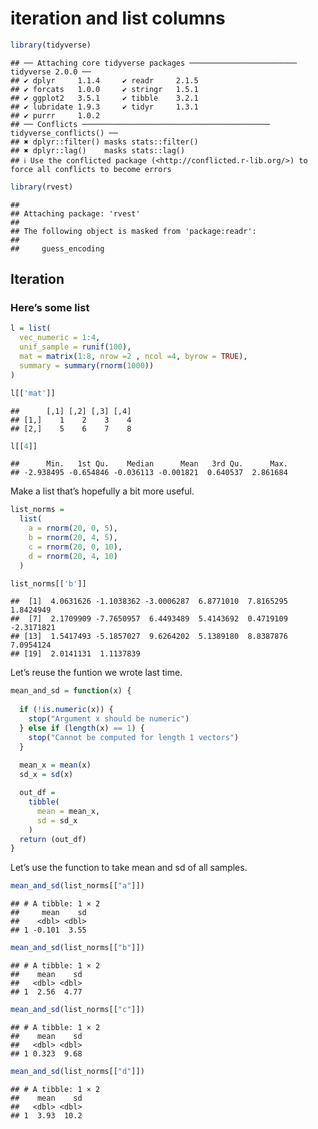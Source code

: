 iteration and list columns
================

``` r
library(tidyverse)
```

    ## ── Attaching core tidyverse packages ──────────────────────── tidyverse 2.0.0 ──
    ## ✔ dplyr     1.1.4     ✔ readr     2.1.5
    ## ✔ forcats   1.0.0     ✔ stringr   1.5.1
    ## ✔ ggplot2   3.5.1     ✔ tibble    3.2.1
    ## ✔ lubridate 1.9.3     ✔ tidyr     1.3.1
    ## ✔ purrr     1.0.2     
    ## ── Conflicts ────────────────────────────────────────── tidyverse_conflicts() ──
    ## ✖ dplyr::filter() masks stats::filter()
    ## ✖ dplyr::lag()    masks stats::lag()
    ## ℹ Use the conflicted package (<http://conflicted.r-lib.org/>) to force all conflicts to become errors

``` r
library(rvest)
```

    ## 
    ## Attaching package: 'rvest'
    ## 
    ## The following object is masked from 'package:readr':
    ## 
    ##     guess_encoding

## Iteration

### Here’s some list

``` r
l = list(
  vec_numeric = 1:4,
  unif_sample = runif(100),
  mat = matrix(1:8, nrow =2 , ncol =4, byrow = TRUE),
  summary = summary(rnorm(1000))
)

l[['mat']]
```

    ##      [,1] [,2] [,3] [,4]
    ## [1,]    1    2    3    4
    ## [2,]    5    6    7    8

``` r
l[[4]]
```

    ##      Min.   1st Qu.    Median      Mean   3rd Qu.      Max. 
    ## -2.938495 -0.654846 -0.036113 -0.001821  0.640537  2.861684

Make a list that’s hopefully a bit more useful.

``` r
list_norms = 
  list(
    a = rnorm(20, 0, 5),
    b = rnorm(20, 4, 5),
    c = rnorm(20, 0, 10),
    d = rnorm(20, 4, 10)
  )

list_norms[['b']]
```

    ##  [1]  4.0631626 -1.1038362 -3.0006287  6.8771010  7.8165295  1.8424949
    ##  [7]  2.1709909 -7.7650957  6.4493489  5.4143692  0.4719109 -2.3171821
    ## [13]  1.5417493 -5.1857027  9.6264202  5.1389180  8.8387876  7.0954124
    ## [19]  2.0141131  1.1137839

Let’s reuse the funtion we wrote last time.

``` r
mean_and_sd = function(x) {
  
  if (!is.numeric(x)) {
    stop("Argument x should be numeric")
  } else if (length(x) == 1) {
    stop("Cannot be computed for length 1 vectors")
  }
  
  mean_x = mean(x)
  sd_x = sd(x)

  out_df = 
    tibble(
      mean = mean_x, 
      sd = sd_x
    )
  return (out_df)
}
```

Let’s use the function to take mean and sd of all samples.

``` r
mean_and_sd(list_norms[["a"]])
```

    ## # A tibble: 1 × 2
    ##     mean    sd
    ##    <dbl> <dbl>
    ## 1 -0.101  3.55

``` r
mean_and_sd(list_norms[["b"]])
```

    ## # A tibble: 1 × 2
    ##    mean    sd
    ##   <dbl> <dbl>
    ## 1  2.56  4.77

``` r
mean_and_sd(list_norms[["c"]])
```

    ## # A tibble: 1 × 2
    ##    mean    sd
    ##   <dbl> <dbl>
    ## 1 0.323  9.68

``` r
mean_and_sd(list_norms[["d"]])
```

    ## # A tibble: 1 × 2
    ##    mean    sd
    ##   <dbl> <dbl>
    ## 1  3.93  10.2
